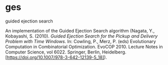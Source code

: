 # ges
guided ejection search

An implementation of the Guided Ejection Search algorithm (Nagata, Y., Kobayashi, S. (2010). *Guided Ejection Search for the Pickup and Delivery Problem with Time Windows*. In: Cowling, P., Merz, P. (eds) Evolutionary Computation in Combinatorial Optimization. EvoCOP 2010. Lecture Notes in Computer Science, vol 6022. Springer, Berlin, Heidelberg. [https://doi.org/10.1007/978-3-642-12139-5_18]).
